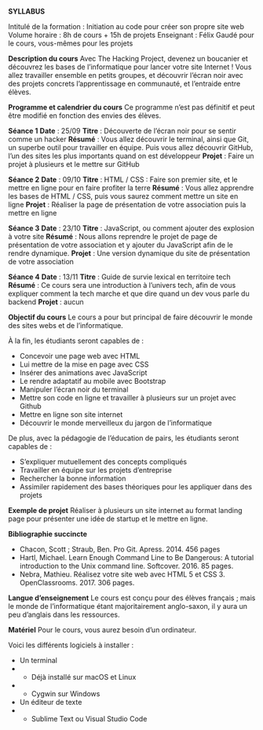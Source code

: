 **SYLLABUS**

Intitulé de la formation : Initiation au code pour créer son propre site web
Volume horaire : 8h de cours + 15h de projets
Enseignant : Félix Gaudé pour le cours, vous-mêmes pour les projets

**Description du cours**
Avec The Hacking Project, devenez un boucanier et découvrez les bases de l’informatique pour lancer votre site Internet !
Vous allez travailler ensemble en petits groupes, et découvrir l’écran noir avec des projets concrets l’apprentissage en communauté, et l’entraide entre élèves.

**Programme et calendrier du cours**
Ce programme n’est pas définitif et peut être modifié en fonction des envies des élèves.

**Séance 1**
**Date** : 25/09
**Titre** : Découverte de l’écran noir pour se sentir comme un hacker
**Résumé** : Vous allez découvrir le terminal, ainsi que Git, un superbe outil pour travailler en équipe. Puis vous allez découvrir GitHub, l’un des sites les plus importants quand on est développeur
**Projet** : Faire un projet à plusieurs et le mettre sur GitHub

**Séance 2**
**Date** : 09/10
**Titre** : HTML / CSS : Faire son premier site, et le mettre en ligne pour en faire profiter la terre
**Résumé** : Vous allez apprendre les bases de HTML / CSS, puis vous saurez comment mettre un site en ligne
**Projet** : Réaliser la page de présentation de votre association puis la mettre en ligne

**Séance 3**
**Date** : 23/10
**Titre** : JavaScript, ou comment ajouter des explosion à votre site
**Résumé** : Nous allons reprendre le projet de page de présentation de votre association et y ajouter du JavaScript afin de le rendre dynamique.
**Projet** : Une version dynamique du site de présentation de votre association

**Séance 4**
**Date** : 13/11
**Titre** : Guide de survie lexical en territoire tech
**Résumé** : Ce cours sera une introduction à l’univers tech, afin de vous expliquer comment la tech marche et que dire quand un dev vous parle du backend
**Projet** : aucun

**Objectif du cours**
Le cours a pour but principal de faire découvrir le monde des sites webs et de l’informatique. 

À la fin, les étudiants seront capables de : 
* Concevoir une page web avec HTML
* Lui mettre de la mise en page avec CSS
* Insérer des animations avec JavaScript
* Le rendre adaptatif au mobile avec Bootstrap
* Manipuler l’écran noir du terminal
* Mettre son code en ligne et travailler à plusieurs sur un projet avec Github
* Mettre en ligne son site internet
* Découvrir le monde merveilleux du jargon de l’informatique

De plus, avec la pédagogie de l’éducation de pairs, les étudiants seront capables de :
* S’expliquer mutuellement des concepts compliqués
* Travailler en équipe sur les projets d’entreprise
* Rechercher la bonne information
* Assimiler rapidement des bases théoriques pour les appliquer dans des projets

**Exemple de projet**
Réaliser à plusieurs un site internet au format landing page pour présenter une idée de startup et le mettre en ligne.

**Bibliographie succincte**
* Chacon, Scott ; Straub, Ben. Pro Git. Apress. 2014. 456 pages
* Hartl, Michael. Learn Enough Command Line to Be Dangerous: A tutorial introduction to the Unix command line. Softcover. 2016. 85 pages.
* Nebra, Mathieu. Réalisez votre site web avec HTML 5 et CSS 3. OpenClassrooms. 2017. 306 pages.

**Langue d’enseignement**
Le cours est conçu pour des élèves français ; mais le monde de l’informatique étant majoritairement anglo-saxon, il y aura un peu d’anglais dans les ressources.

**Matériel**
Pour le cours, vous aurez besoin d’un ordinateur.

Voici les différents logiciels à installer :
* Un terminal
* * Déjà installé sur macOS et Linux
* * Cygwin sur Windows
* Un éditeur de texte
* * Sublime Text ou Visual Studio Code









